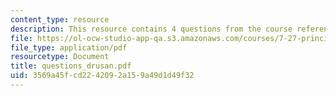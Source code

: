 ```yaml
---
content_type: resource
description: This resource contains 4 questions from the course reference papers.
file: https://ol-ocw-studio-app-qa.s3.amazonaws.com/courses/7-27-principles-of-human-disease-spring-2006/3569a45fcd2242092a159a49d1d49f32_questions_drusan.pdf
file_type: application/pdf
resourcetype: Document
title: questions_drusan.pdf
uid: 3569a45f-cd22-4209-2a15-9a49d1d49f32
---
```

